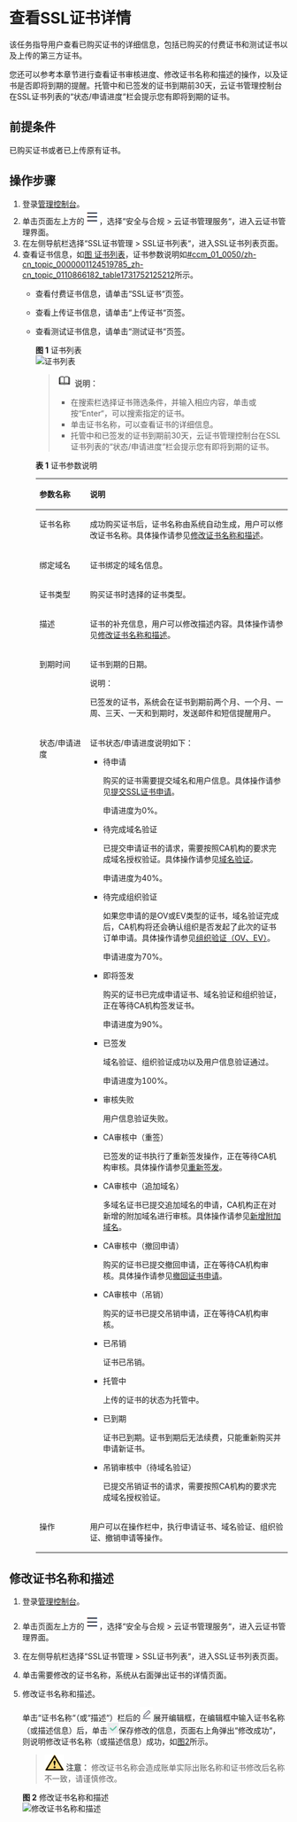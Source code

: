 # 查看SSL证书详情<a name="ccm_01_0050"></a>

该任务指导用户查看已购买证书的详细信息，包括已购买的付费证书和测试证书以及上传的第三方证书。

您还可以参考本章节进行查看证书审核进度、修改证书名称和描述的操作，以及证书是否即将到期的提醒。托管中和已签发的证书到期前30天，云证书管理控制台在SSL证书列表的“状态/申请进度“栏会提示您有即将到期的证书。

## 前提条件<a name="zh-cn_topic_0000001124519785_zh-cn_topic_0110866182_section556861155951"></a>

已购买证书或者已上传原有证书。

## 操作步骤<a name="zh-cn_topic_0000001124519785_zh-cn_topic_0110866182_section408105191602"></a>

1.  登录[管理控制台](https://console.huaweicloud.com/)。
2.  单击页面左上方的![](figures/icon-servicelist.png)，选择“安全与合规  \>  云证书管理服务“，进入云证书管理界面。
3.  在左侧导航栏选择“SSL证书管理 \> SSL证书列表“，进入SSL证书列表页面。
4.  查看证书信息，如[图 证书列表](#fig6932559386)，证书参数说明如[\#ccm\_01\_0050/zh-cn\_topic\_0000001124519785\_zh-cn\_topic\_0110866182\_table1731752125212](#zh-cn_topic_0000001124519785_zh-cn_topic_0110866182_table1731752125212)所示。
    -   查看付费证书信息，请单击“SSL证书“页签。
    -   查看上传证书信息，请单击“上传证书“页签。
    -   查看测试证书信息，请单击“测试证书“页签。

        **图 1**  证书列表<a name="fig6932559386"></a>  
        ![](figures/证书列表.png "证书列表")

        >![](public_sys-resources/icon-note.gif) **说明：** 
        >-   在搜索栏选择证书筛选条件，并输入相应内容，单击或按“Enter“，可以搜索指定的证书。
        >-   单击证书名称，可以查看证书的详细信息。
        >-   托管中和已签发的证书到期前30天，云证书管理控制台在SSL证书列表的“状态/申请进度“栏会提示您有即将到期的证书。

        **表 1**  证书参数说明

        <a name="table8938458380"></a>
        <table><thead align="left"><tr id="row129330563817"><th class="cellrowborder" valign="top" width="20%" id="mcps1.2.3.1.1"><p id="p16933857387"><a name="p16933857387"></a><a name="p16933857387"></a>参数名称</p>
        </th>
        <th class="cellrowborder" valign="top" width="80%" id="mcps1.2.3.1.2"><p id="p1193316533813"><a name="p1193316533813"></a><a name="p1193316533813"></a>说明</p>
        </th>
        </tr>
        </thead>
        <tbody><tr id="row893415173811"><td class="cellrowborder" valign="top" width="20%" headers="mcps1.2.3.1.1 "><p id="p13933145143813"><a name="p13933145143813"></a><a name="p13933145143813"></a>证书名称</p>
        </td>
        <td class="cellrowborder" valign="top" width="80%" headers="mcps1.2.3.1.2 "><p id="p16934357388"><a name="p16934357388"></a><a name="p16934357388"></a>成功购买证书后，证书名称由系统自动生成，用户可以修改证书名称。具体操作请参见<a href="#zh-cn_topic_0000001124519785_zh-cn_topic_0110866182_section7550844182213">修改证书名称和描述</a>。</p>
        </td>
        </tr>
        <tr id="row1393475183815"><td class="cellrowborder" valign="top" width="20%" headers="mcps1.2.3.1.1 "><p id="p79349511383"><a name="p79349511383"></a><a name="p79349511383"></a>绑定域名</p>
        </td>
        <td class="cellrowborder" valign="top" width="80%" headers="mcps1.2.3.1.2 "><p id="p209341652387"><a name="p209341652387"></a><a name="p209341652387"></a>证书绑定的域名信息。</p>
        </td>
        </tr>
        <tr id="row1593416519383"><td class="cellrowborder" valign="top" width="20%" headers="mcps1.2.3.1.1 "><p id="p5934155163818"><a name="p5934155163818"></a><a name="p5934155163818"></a>证书类型</p>
        </td>
        <td class="cellrowborder" valign="top" width="80%" headers="mcps1.2.3.1.2 "><p id="p893414533818"><a name="p893414533818"></a><a name="p893414533818"></a>购买证书时选择的证书类型。</p>
        </td>
        </tr>
        <tr id="row1193455133817"><td class="cellrowborder" valign="top" width="20%" headers="mcps1.2.3.1.1 "><p id="p12934145153811"><a name="p12934145153811"></a><a name="p12934145153811"></a>描述</p>
        </td>
        <td class="cellrowborder" valign="top" width="80%" headers="mcps1.2.3.1.2 "><p id="p1793420510386"><a name="p1793420510386"></a><a name="p1793420510386"></a>证书的补充信息，用户可以修改描述内容。具体操作请参见<a href="#zh-cn_topic_0000001124519785_zh-cn_topic_0110866182_section7550844182213">修改证书名称和描述</a>。</p>
        </td>
        </tr>
        <tr id="row1693410514383"><td class="cellrowborder" valign="top" width="20%" headers="mcps1.2.3.1.1 "><p id="p7934135123817"><a name="p7934135123817"></a><a name="p7934135123817"></a>到期时间</p>
        </td>
        <td class="cellrowborder" valign="top" width="80%" headers="mcps1.2.3.1.2 "><p id="p493413583813"><a name="p493413583813"></a><a name="p493413583813"></a>证书到期的日期。</p>
        <div class="note" id="note7934135183819"><a name="note7934135183819"></a><a name="note7934135183819"></a><span class="notetitle"> 说明： </span><div class="notebody"><p id="p49344515381"><a name="p49344515381"></a><a name="p49344515381"></a>已签发的证书，系统会在证书到期前两个月、一个月、一周、三天、一天和到期时，发送邮件和短信提醒用户。</p>
        </div></div>
        </td>
        </tr>
        <tr id="row393814513814"><td class="cellrowborder" valign="top" width="20%" headers="mcps1.2.3.1.1 "><p id="p89355563812"><a name="p89355563812"></a><a name="p89355563812"></a>状态/申请进度</p>
        </td>
        <td class="cellrowborder" valign="top" width="80%" headers="mcps1.2.3.1.2 "><p id="p393515563818"><a name="p393515563818"></a><a name="p393515563818"></a>证书状态/申请进度说明如下：</p>
        <a name="ul69381652389"></a><a name="ul69381652389"></a><ul id="ul69381652389"><li>待申请<p id="p119356593812"><a name="p119356593812"></a><a name="p119356593812"></a>购买的证书需要提交域名和用户信息。具体操作请参见<a href="提交SSL证书申请.md">提交SSL证书申请</a>。</p>
        <p id="p193575113814"><a name="p193575113814"></a><a name="p193575113814"></a>申请进度为0%。</p>
        </li><li>待完成域名验证<p id="p179368520389"><a name="p179368520389"></a><a name="p179368520389"></a>已提交申请证书的请求，需要按照CA机构的要求完成域名授权验证。具体操作请参见<a href="域名验证.md">域名验证</a>。</p>
        <p id="p16936458387"><a name="p16936458387"></a><a name="p16936458387"></a>申请进度为40%。</p>
        </li><li>待完成组织验证<p id="p179367512386"><a name="p179367512386"></a><a name="p179367512386"></a>如果您申请的是OV或EV类型的证书，域名验证完成后，CA机构将还会确认组织是否发起了此次的证书订单申请。具体操作请参见<a href="组织验证（OV-EV）.md">组织验证（OV、EV）</a>。</p>
        <p id="p1393617543814"><a name="p1393617543814"></a><a name="p1393617543814"></a>申请进度为70%。</p>
        </li><li>即将签发<p id="p79361658388"><a name="p79361658388"></a><a name="p79361658388"></a>购买的证书已完成申请证书、域名验证和组织验证，正在等待CA机构签发证书。</p>
        <p id="p1293610513384"><a name="p1293610513384"></a><a name="p1293610513384"></a>申请进度为90%。</p>
        </li><li>已签发<p id="p1593665173818"><a name="p1593665173818"></a><a name="p1593665173818"></a>域名验证、组织验证成功以及用户信息验证通过。</p>
        <p id="p1593615517383"><a name="p1593615517383"></a><a name="p1593615517383"></a>申请进度为100%。</p>
        </li><li>审核失败<p id="p6936125183819"><a name="p6936125183819"></a><a name="p6936125183819"></a>用户信息验证失败。</p>
        </li><li>CA审核中（重签）<p id="p093713543816"><a name="p093713543816"></a><a name="p093713543816"></a>已签发的证书执行了重新签发操作，正在等待CA机构审核。具体操作请参见<a href="重新签发.md">重新签发</a>。</p>
        </li><li>CA审核中（追加域名）<p id="p3937195143814"><a name="p3937195143814"></a><a name="p3937195143814"></a>多域名证书已提交追加域名的申请，CA机构正在对新增的附加域名进行审核。具体操作请参见<a href="新增附加域名.md">新增附加域名</a>。</p>
        </li><li>CA审核中（撤回申请）<p id="p13937165203817"><a name="p13937165203817"></a><a name="p13937165203817"></a>购买的证书已提交撤回申请，正在等待CA机构审核。具体操作请参见<a href="撤回SSL证书申请.md">撤回证书申请</a>。</p>
        </li><li>CA审核中（吊销）<p id="p9937558387"><a name="p9937558387"></a><a name="p9937558387"></a>购买的证书已提交吊销申请，正在等待CA机构审核。</p>
        </li><li>已吊销<p id="p1593714553816"><a name="p1593714553816"></a><a name="p1593714553816"></a>证书已吊销。</p>
        </li><li>托管中<p id="p39371523811"><a name="p39371523811"></a><a name="p39371523811"></a>上传的证书的状态为托管中。</p>
        </li><li>已到期<p id="p1693835143818"><a name="p1693835143818"></a><a name="p1693835143818"></a>证书已到期。证书到期后无法续费，只能重新购买并申请新证书。</p>
        </li><li>吊销审核中（待域名验证）<p id="p14938350389"><a name="p14938350389"></a><a name="p14938350389"></a>已提交吊销证书的请求，需要按照CA机构的要求完成域名授权验证。</p>
        </li></ul>
        </td>
        </tr>
        <tr id="row8938185173819"><td class="cellrowborder" valign="top" width="20%" headers="mcps1.2.3.1.1 "><p id="p1993815514387"><a name="p1993815514387"></a><a name="p1993815514387"></a>操作</p>
        </td>
        <td class="cellrowborder" valign="top" width="80%" headers="mcps1.2.3.1.2 "><p id="p1793895153820"><a name="p1793895153820"></a><a name="p1793895153820"></a>用户可以在操作栏中，执行申请证书、域名验证、组织验证、撤销申请等操作。</p>
        </td>
        </tr>
        </tbody>
        </table>

## 修改证书名称和描述<a name="zh-cn_topic_0000001124519785_zh-cn_topic_0110866182_section7550844182213"></a>

1.  登录[管理控制台](https://console.huaweicloud.com/)。
2.  单击页面左上方的![](figures/icon-servicelist.png)，选择“安全与合规  \>  云证书管理服务“，进入云证书管理界面。
3.  在左侧导航栏选择“SSL证书管理 \> SSL证书列表“，进入SSL证书列表页面。
4.  单击需要修改的证书名称，系统从右面弹出证书的详情页面。
5.  修改证书名称和描述。

    单击“证书名称“（或“描述“）栏后的![](figures/icon-edit.png)展开编辑框，在编辑框中输入证书名称（或描述信息）后，单击![](figures/icon-complete.png)保存修改的信息，页面右上角弹出“修改成功“，则说明修改证书名称（或描述信息）成功，如[图2](#zh-cn_topic_0000001124519785_zh-cn_topic_0110866182_fig989510710273)所示。

    >![](public_sys-resources/icon-caution.gif) **注意：** 
    >修改证书名称会造成账单实际出账名称和证书修改后名称不一致，请谨慎修改。

    **图 2**  修改证书名称和描述<a name="zh-cn_topic_0000001124519785_zh-cn_topic_0110866182_fig989510710273"></a>  
    ![](figures/修改证书名称和描述.png "修改证书名称和描述")


